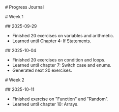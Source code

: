 \# Progress Journal



\# Week 1



\## 2025-09-29

* Finished 20 exercises on variables and arithmetic.
* Learned until Chapter 4: If Statements.



\## 2025-10-04

* Finished 20 exercises on condition and loops.
* Learned until chapter 7: Switch case and enums.
* Generated next 20 exercises.



\# Week 2



\## 2025-10-11

* Finished exercise on "Function" and "Random".
* Learned until chapter 10: Arrays.
